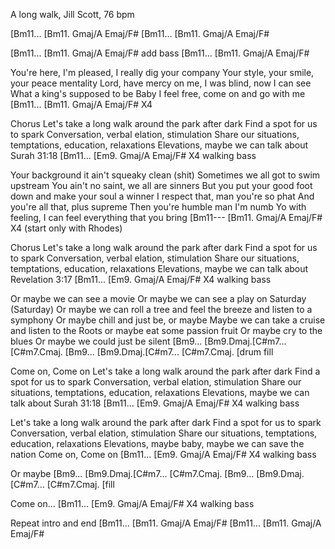 A long walk, Jill Scott, 76 bpm

[Bm11... [Bm11. Gmaj/A Emaj/F#
[Bm11... [Bm11. Gmaj/A Emaj/F#

[Bm11... [Bm11. Gmaj/A Emaj/F# add bass
[Bm11... [Bm11. Gmaj/A Emaj/F# 

You're here, I'm pleased, I really dig your company
Your style, your smile, your peace mentality
Lord, have mercy on me, I was blind, now I can see
What a king's supposed to be
Baby I feel free, come on and go with me
[Bm11... [Bm11. Gmaj/A Emaj/F# X4

Chorus
Let's take a long walk around the park after dark
Find a spot for us to spark
Conversation, verbal elation, stimulation
Share our situations, temptations, education, relaxations
Elevations, maybe we can talk about Surah 31:18
[Bm11... [Em9. Gmaj/A Emaj/F# X4 walking bass

Your background it ain't squeaky clean (shit)
Sometimes we all got to swim upstream
You ain't no saint, we all are sinners
But you put your good foot down and make your soul a winner
I respect that, man you're so phat
And you're all that, plus supreme
Then you're humble man I'm numb
Yo with feeling, I can feel everything that you bring
[Bm11--- [Bm11. Gmaj/A Emaj/F# X4 (start only with Rhodes)

Chorus
Let's take a long walk around the park after dark
Find a spot for us to spark
Conversation, verbal elation, stimulation
Share our situations, temptations, education, relaxations
Elevations, maybe we can talk about Revelation 3:17
[Bm11... [Em9. Gmaj/A Emaj/F# X4 walking bass

Or maybe we can see a movie
Or maybe we can see a play on Saturday (Saturday)
Or maybe we can roll a tree and feel the breeze and listen to a symphony
Or maybe chill and just be, or maybe
Maybe we can take a cruise and listen to the Roots or maybe eat some passion fruit
Or maybe cry to the blues
Or maybe we could just be silent
[Bm9... [Bm9.Dmaj.[C#m7... [C#m7.Cmaj.
[Bm9... [Bm9.Dmaj.[C#m7... [C#m7.Cmaj.
[drum fill

Come on, Come on
Let's take a long walk around the park after dark
Find a spot for us to spark
Conversation, verbal elation, stimulation
Share our situations, temptations, education, relaxations
Elevations, maybe we can talk about Surah 31:18
[Bm11... [Em9. Gmaj/A Emaj/F# X4 walking bass

Let's take a long walk around the park after dark
Find a spot for us to spark
Conversation, verbal elation, stimulation
Share our situations, temptations, education, relaxations
Elevations, maybe baby, maybe we can save the nation
Come on, Come on
[Bm11... [Em9. Gmaj/A Emaj/F# X4 walking bass

Or maybe
[Bm9... [Bm9.Dmaj.[C#m7... [C#m7.Cmaj.
[Bm9... [Bm9.Dmaj.[C#m7... [C#m7.Cmaj.
[fill

Come on...
[Bm11... [Em9. Gmaj/A Emaj/F# X4 walking bass

Repeat intro and end
[Bm11... [Bm11. Gmaj/A Emaj/F#
[Bm11... [Bm11. Gmaj/A Emaj/F#